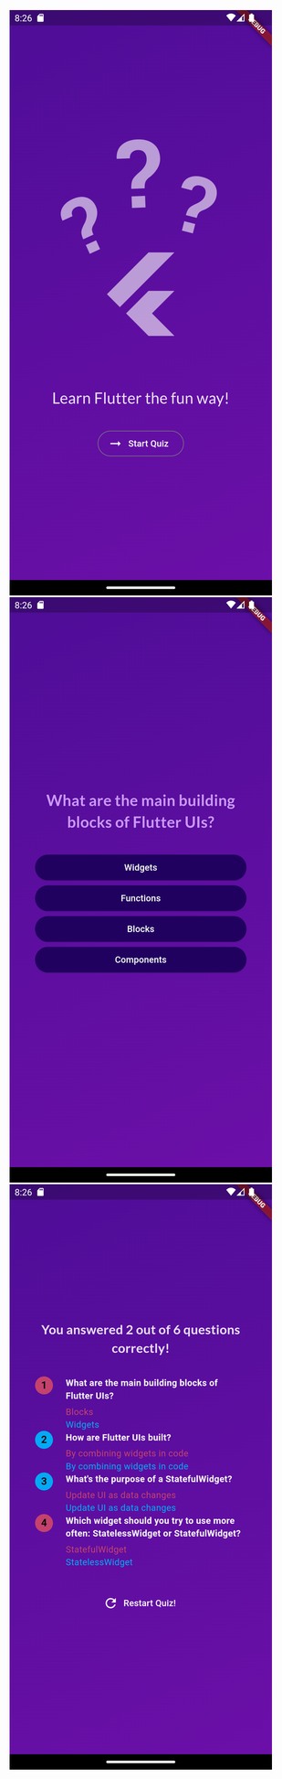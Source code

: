 ![alt text](Screenshot_1726334767.png) ![alt text](Screenshot_1726334772.png) ![alt text](Screenshot_1726334781.png)